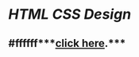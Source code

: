 
 # ***HTML CSS Design***


##  #ffffff***[click here](https://titotarek.github.io/html_css_alzero/).***

